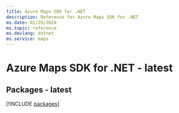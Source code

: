 ```yaml
---
title: Azure Maps SDK for .NET
description: Reference for Azure Maps SDK for .NET
ms.date: 02/29/2024
ms.topic: reference
ms.devlang: dotnet
ms.service: maps
---
```

# Azure Maps SDK for .NET - latest
## Packages - latest
[!INCLUDE [packages](maps-index.md)]